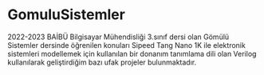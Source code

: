 # GomuluSistemler

2022-2023 BAİBÜ Bilgisayar Mühendisliği 3.sınıf dersi olan Gömülü Sistemler dersinde öğrenilen konuları Sipeed Tang Nano 1K ile elektronik sistemleri modellemek için kullanılan bir donanım tanımlama dili olan Verilog kullanılarak geliştirdiğim bazı ufak projeler bulunmaktadır.
